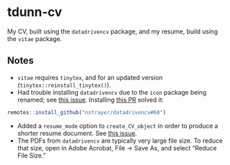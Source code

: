 
<!-- README.md is generated from README.Rmd. Please edit that file -->

# tdunn-cv

My CV, built using the `datadrivencv` package, and my resume, build
using the `vitae` package.

## Notes

-   `vitae` requires `tinytex`, and for an updated version
    (`tinytex::reinstall_tinytex()`).
-   Had trouble installing `datadrivencv` due to the `icon` package
    being renamed; see [this
    issue](https://github.com/nstrayer/datadrivencv/issues/57).
    Installing [this
    PR](https://github.com/nstrayer/datadrivencv/pull/60) solved it:

``` r
remotes::install_github("nstrayer/datadrivencv#60")
```

-   Added a `resume_mode` option to `create_CV_object` in order to
    produce a shorter resume document. See [this
    issue](https://github.com/nstrayer/datadrivencv/issues/30).
-   The PDFs from `datadrivencv` are typically very large file size. To
    reduce that size, open in Adobe Acrobat, File -&gt; Save As, and
    select “Reduce File Size.”
